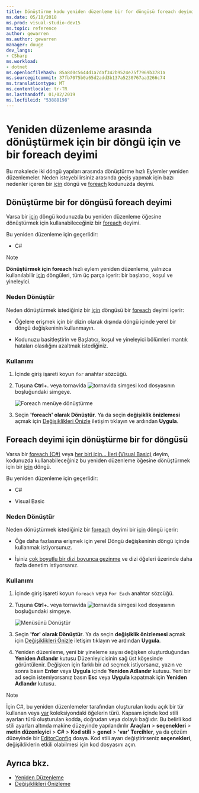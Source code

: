 ```yaml
---
title: Dönüştürme kodu yeniden düzenleme bir for döngüsü foreach deyimi
ms.date: 05/10/2018
ms.prod: visual-studio-dev15
ms.topic: reference
author: gewarren
ms.author: gewarren
manager: douge
dev_langs:
- CSharp
ms.workload:
- dotnet
ms.openlocfilehash: 85a8d0c5644d1a7daf342b9524e75f7969b3781a
ms.sourcegitcommit: 37fb7075b0a65d2add3b137a5230767aa3266c74
ms.translationtype: MT
ms.contentlocale: tr-TR
ms.lasthandoff: 01/02/2019
ms.locfileid: "53888198"
---
```

# <a name="refactoring-to-convert-between-a-for-loop-and-a-foreach-statement"></a>Yeniden düzenleme arasında dönüştürmek için bir döngü için ve bir foreach deyimi

Bu makalede iki döngü yapıları arasında dönüştürme hızlı Eylemler yeniden düzenlemeler. Neden isteyebilirsiniz arasında geçiş yapmak için bazı nedenler içeren bir [için](/dotnet/csharp/language-reference/keywords/for) döngü ve [foreach](/dotnet/csharp/language-reference/keywords/foreach-in) kodunuzda deyimi.

## <a name="convert-a-for-loop-to-a-foreach-statement"></a>Dönüştürme bir for döngüsü foreach deyimi

Varsa bir [için](/dotnet/csharp/language-reference/keywords/for) döngü kodunuzda bu yeniden düzenleme öğesine dönüştürmek için kullanabileceğiniz bir [foreach](/dotnet/csharp/language-reference/keywords/foreach-in) deyimi.

Bu yeniden düzenleme için geçerlidir:

- C#

> [!NOTE]
> **Dönüştürmek için foreach** hızlı eylem yeniden düzenleme, yalnızca kullanılabilir [için](/dotnet/csharp/language-reference/keywords/for) döngüleri, tüm üç parça içerir: bir başlatıcı, koşul ve yineleyici.

### <a name="why-convert"></a>Neden Dönüştür

Neden dönüştürmek istediğiniz bir [için](/dotnet/csharp/language-reference/keywords/for) döngüsü bir [foreach](/dotnet/csharp/language-reference/keywords/foreach-in) deyimi içerir:

- Öğelere erişmek için bir dizin olarak dışında döngü içinde yerel bir döngü değişkeninin kullanmayın.

- Kodunuzu basitleştirin ve Başlatıcı, koşul ve yineleyici bölümleri mantık hataları olasılığını azaltmak istediğiniz.

### <a name="how-to-use-it"></a>Kullanımı

1. İçinde giriş işareti koyun `for` anahtar sözcüğü.

1. Tuşuna **Ctrl**+**.** veya tornavida ![tornavida simgesi](../media/screwdriver-icon.png) kod dosyasının boşluğundaki simgeye.

   ![Foreach menüye dönüştürme](media/convert-to-foreach.png)

1. Seçin **'foreach' olarak Dönüştür**. Ya da seçin **değişiklik önizlemesi** açmak için [Değişiklikleri Önizle](../../ide/preview-changes.md) iletişim tıklayın ve ardından **Uygula**.

## <a name="convert-a-foreach-statement-to-a-for-loop"></a>Foreach deyimi için dönüştürme bir for döngüsü

Varsa bir [foreach (C#)](/dotnet/csharp/language-reference/keywords/foreach-in) veya [her biri için... İleri (Visual Basic)](/dotnet/visual-basic/language-reference/statements/for-each-next-statement) deyim, kodunuzda kullanabileceğiniz bu yeniden düzenleme öğesine dönüştürmek için bir [için](/dotnet/csharp/language-reference/keywords/for) döngü.

Bu yeniden düzenleme için geçerlidir:

- C#

- Visual Basic

### <a name="why-convert"></a>Neden Dönüştür

Neden dönüştürmek istediğiniz bir [foreach](/dotnet/csharp/language-reference/keywords/foreach-in) deyimi bir [için](/dotnet/csharp/language-reference/keywords/for) döngü içerir:

- Öğe daha fazlasına erişmek için yerel Döngü değişkeninin döngü içinde kullanmak istiyorsunuz.

- İşiniz [çok boyutlu bir dizi boyunca gezinme](/dotnet/csharp/programming-guide/arrays/using-foreach-with-arrays) ve dizi öğeleri üzerinde daha fazla denetim istiyorsanız.

### <a name="how-to-use-it"></a>Kullanımı

1. İçinde giriş işareti koyun `foreach` veya `For Each` anahtar sözcüğü.

1. Tuşuna **Ctrl**+**.** veya tornavida ![tornavida simgesi](../media/screwdriver-icon.png) kod dosyasının boşluğundaki simgeye.

   ![Menüsünü Dönüştür](media/convert-to-for.png)

1. Seçin **'for' olarak Dönüştür**. Ya da seçin **değişiklik önizlemesi** açmak için [Değişiklikleri Önizle](../../ide/preview-changes.md) iletişim tıklayın ve ardından **Uygula**.

1. Yeniden düzenleme, yeni bir yineleme sayısı değişken oluşturduğundan **Yeniden Adlandır** kutusu Düzenleyicisinin sağ üst köşesinde görüntülenir. Değişken için farklı bir ad seçmek istiyorsanız, yazın ve sonra basın **Enter** veya **Uygula** içinde **Yeniden Adlandır** kutusu. Yeni bir ad seçin istemiyorsanız basın **Esc** veya **Uygula** kapatmak için **Yeniden Adlandır** kutusu.

> [!NOTE]
> İçin C#, bu yeniden düzenlemeler tarafından oluşturulan kodu açık bir tür kullanan veya [var](/dotnet/csharp/language-reference/keywords/var) koleksiyondaki öğelerin türü. Kapsam içinde kod stili ayarları türü oluşturulan kodda, doğrudan veya dolaylı bağlıdır. Bu belirli kod stili ayarları altında makine düzeyinde yapılandırılır **Araçları** > **seçenekleri** > **metin düzenleyici**  >  **C#**  >  **Kod stili** > **genel** > **\'var' Tercihler**, ya da çözüm düzeyinde bir [EditorConfig](../../ide/editorconfig-code-style-settings-reference.md#implicit-and-explicit-types) dosya. Kod stili ayarı değiştirirseniz **seçenekleri**, değişikliklerin etkili olabilmesi için kod dosyasını açın.

## <a name="see-also"></a>Ayrıca bkz.

- [Yeniden Düzenleme](../refactoring-in-visual-studio.md)
- [Değişiklikleri Önizleme](../../ide/preview-changes.md)